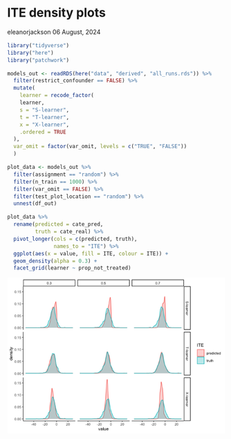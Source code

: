 ITE density plots
================
eleanorjackson
06 August, 2024

``` r
library("tidyverse")
library("here")
library("patchwork")
```

``` r
models_out <- readRDS(here("data", "derived", "all_runs.rds")) %>%
  filter(restrict_confounder == FALSE) %>%
  mutate(
    learner = recode_factor(
    learner,
    s = "S-learner",
    t = "T-learner",
    x = "X-learner",
    .ordered = TRUE
  ),
  var_omit = factor(var_omit, levels = c("TRUE", "FALSE"))
  )
```

``` r
plot_data <- models_out %>% 
  filter(assignment == "random") %>% 
  filter(n_train == 1000) %>% 
  filter(var_omit == FALSE) %>% 
  filter(test_plot_location == "random") %>% 
  unnest(df_out)
```

``` r
plot_data %>% 
  rename(predicted = cate_pred,
         truth = cate_real) %>% 
  pivot_longer(cols = c(predicted, truth),
               names_to = "ITE") %>% 
  ggplot(aes(x = value, fill = ITE, colour = ITE)) +
  geom_density(alpha = 0.3) +
  facet_grid(learner ~ prop_not_treated)
```

![](figures/2024-08-06_ite-density-plots/unnamed-chunk-3-1.png)<!-- -->
